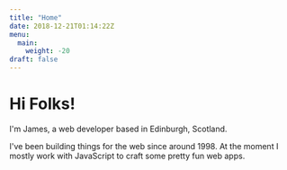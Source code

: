 ```yaml
---
title: "Home"
date: 2018-12-21T01:14:22Z
menu:
  main:
    weight: -20
draft: false
---
```


# Hi Folks!

I'm James, a web developer based in Edinburgh, Scotland. 

I've been building things for the web since around 1998. At the moment I mostly work with JavaScript to craft some pretty fun web apps.
